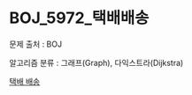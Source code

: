 # BOJ_5972_택배배송
문제 출처 : BOJ

알고리즘 분류 : 그래프(Graph), 다익스트라(Dijkstra)

[택배 배송](https://www.acmicpc.net/problem/5972)
